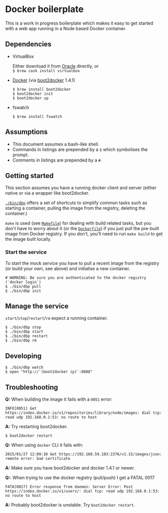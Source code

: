 # Docker boilerplate

This is a work in progress boilerplate which makes it easy to get started with
a web app running in a Node based Docker container.

## Dependencies

* VirtualBox

    Either download it from [Oracle](http://www.oracle.com/technetwork/server-storage/virtualbox/downloads/index.html) directly, or  
    `$ brew cask install virtualbox`

* [Docker](https://www.docker.com/) (via [boot2docker](http://boot2docker.io/) 1.4.1)

    `$ brew install boot2docker`  
    `$ boot2docker init`  
    `$ boot2docker up`

* fswatch

    `$ brew install fswatch`

## Assumptions

* This document assumes a bash-like shell.
* Commands in listings are prepended by a `$` which symbolises the prompt.
* Comments in listings are prepended by a `#`.

## Getting started

This section assumes you have a running docker client and server (either native
or via a wrapper like boot2docker.

[`./bin/dbp`](bin/dbp) offers a set of shortcuts to simplify common tasks such
as starting a container, pulling the image from the registry, deleting the
container.)

`make` is used (see [`Makefile`](Makefile)) for dealing with build related tasks,
but you don't have to worry about it (or the [`Dockerfile`](Dockerfile)) if you
just pull the pre-built image from Docker registry. If you don't, you'll need to
run `make build` to get the image built locally.

### Start the service

To start the mock service you have to pull a recent image from the registry (or
build your own, see above) and initialise a new container.

    # WARNING: Be sure you are authenticated to the docker registry (`docker login`)
    $ ./bin/dbp pull
    $ ./bin/dbp init

## Manage the service

`start`/`stop`/`restart`/`rm` expect a running container.

    $ ./bin/dbp stop
    $ ./bin/dbp start
    $ ./bin/dbp restart
    $ ./bin/dbp rm

## Developing

    $ ./bin/dbp watch
    $ open "http://`(boot2docker ip)`:8888"

## Troubleshooting

**Q:** When building the image it fails with a `0051` error:

    INFO[0051] Get https://index.docker.io/v1/repositories/library/node/images: dial tcp: read udp 192.168.0.1:53: no route to host

**A:** Try restarting boot2docker.

    $ boot2docker restart

**Q:** When using `docker` CLI it fails with:

    2015/01/27 12:09:10 Get https://192.168.59.103:2376/v1.15/images/json: remote error: bad certificate

**A:** Make sure you have boot2docker and docker 1.4.1 or newer.

**Q:**: When trying to use the docker registry (pull/push) I get a FATAL 0017

    FATA[0017] Error response from daemon: Server Error: Post https://index.docker.io/v1/users/: dial tcp: read udp 192.168.0.1:53: no route to host

**A:** Probably boot2docker is unstable. Try `boot2docker restart`.
